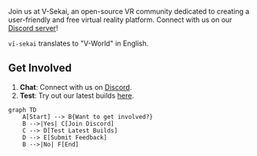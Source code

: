 Join us at V-Sekai, an open-source VR community dedicated to creating a user-friendly and free virtual reality platform. Connect with us on our [Discord server](https://discord.gg/7BQDHesck8)! 

`vī-sekai` translates to "V-World" in English.

## Get Involved

1. **Chat**: Connect with us on [Discord](https://discord.gg/7BQDHesck8).
2. **Test**: Try out our latest builds [here](https://v-sekai.github.io/manuals/features/play_latest.html).

```mermaid
graph TD
    A[Start] --> B{Want to get involved?}
    B -->|Yes| C[Join Discord]
    C --> D[Test Latest Builds]
    D --> E[Submit Feedback]
    B -->|No| F[End]
```